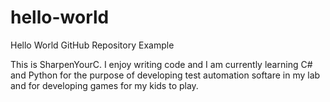 # hello-world
Hello World GitHub Repository Example

This is SharpenYourC. I enjoy writing code and I am currently learning C# and Python for the purpose of developing test automation softare in my lab and for developing games for my kids to play.
